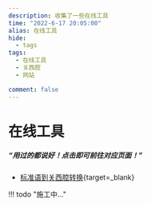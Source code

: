 ```yaml
---
description: 收集了一些在线工具
time: "2022-6-17 20:05:00"
alias: 在线工具
hide:
  - tags
tags:
  - 在线工具
  - 关西腔
  - 网站

comment: false
---
```


# 在线工具

##### ***“用过的都说好！点击即可前往对应页面！”***

* [标准语到关西腔转换](https://osaka.uda2.com/){target=_blank}

!!! todo "施工中..."